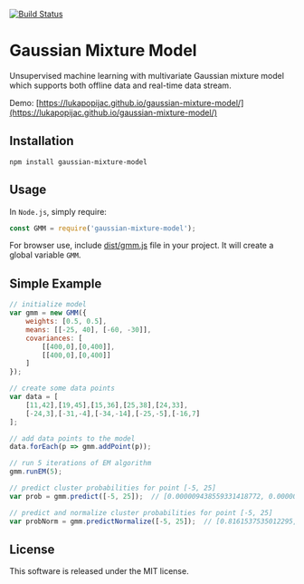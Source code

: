 [![Build Status](https://travis-ci.org/lukapopijac/gaussian-mixture-model.svg?branch=master)](https://travis-ci.org/lukapopijac/gaussian-mixture-model)

Gaussian Mixture Model
======================

Unsupervised machine learning with multivariate Gaussian mixture model
which supports both offline data and real-time data stream.

Demo: [https://lukapopijac.github.io/gaussian-mixture-model/](https://lukapopijac.github.io/gaussian-mixture-model/)

Installation
------------

```
npm install gaussian-mixture-model
```


Usage
-----
In `Node.js`, simply require:
```javascript
const GMM = require('gaussian-mixture-model');
```

For browser use, include [dist/gmm.js](https://github.com/lukapopijac/gaussian-mixture-model/blob/master/dist/gmm.js) 
file in your project. It will create a global variable `GMM`.


Simple Example
--------------
```javascript
// initialize model
var gmm = new GMM({
	weights: [0.5, 0.5],
	means: [[-25, 40], [-60, -30]],
	covariances: [
		[[400,0],[0,400]],
		[[400,0],[0,400]]
	]
});

// create some data points
var data = [
	[11,42],[19,45],[15,36],[25,38],[24,33],
	[-24,3],[-31,-4],[-34,-14],[-25,-5],[-16,7]
];

// add data points to the model
data.forEach(p => gmm.addPoint(p));

// run 5 iterations of EM algorithm
gmm.runEM(5);

// predict cluster probabilities for point [-5, 25]
var prob = gmm.predict([-5, 25]);  // [0.000009438559331418772, 0.000002126123537376676]

// predict and normalize cluster probabilities for point [-5, 25]
var probNorm = gmm.predictNormalize([-5, 25]);  // [0.8161537535012295, 0.18384624649877046]
```


License
-------
This software is released under the MIT license.
